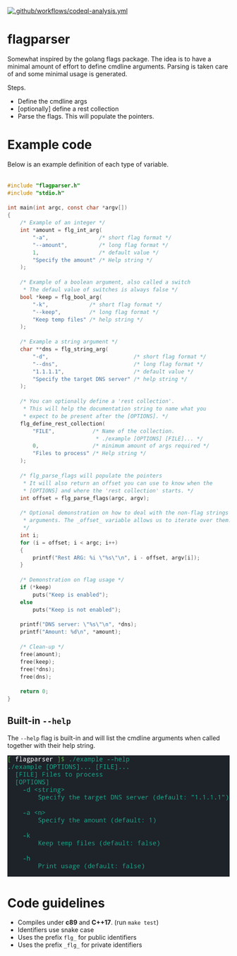 
[![.github/workflows/codeql-analysis.yml](https://github.com/sir-ragna/flag-parser/actions/workflows/codeql-analysis.yml/badge.svg)](https://github.com/sir-ragna/flag-parser/actions/workflows/codeql-analysis.yml)

# flagparser

Somewhat inspired by the golang flags package. 
The idea is to have a minimal amount of effort to define cmdline 
arguments. Parsing is taken care of and some minimal usage is 
generated.

Steps.

- Define the cmdline args
- [optionally] define a rest collection
- Parse the flags. This will populate the pointers.


# Example code

Below is an example definition of each type of variable.

```c

#include "flagparser.h"
#include "stdio.h"

int main(int argc, const char *argv[])
{
    /* Example of an integer */
    int *amount = flg_int_arg(
        "-a",                /* short flag format */
        "--amount",          /* long flag format */
        1,                   /* default value */
        "Specify the amount" /* Help string */
    );

    /* Example of a boolean argument, also called a switch
     * The defaul value of switches is always false */
    bool *keep = flg_bool_arg(
        "-k",             /* short flag format */
        "--keep",         /* long flag format */
        "Keep temp files" /* help string */
    );

    /* Example a string argument */
    char **dns = flg_string_arg(
        "-d",                           /* short flag format */
        "--dns",                        /* long flag format */
        "1.1.1.1",                      /* default value */
        "Specify the target DNS server" /* help string */
    );
    
    /* You can optionally define a 'rest collection'.
     * This will help the documentation string to name what you
     * expect to be present after the [OPTIONS]. */
    flg_define_rest_collection(
        "FILE",            /* Name of the collection.
                            * ./example [OPTIONS] [FILE]... */
        0,                 /* minimum amount of args required */
        "Files to process" /* Help string */
    );

    /* flg_parse_flags will populate the pointers 
     * It will also return an offset you can use to know when the 
     * [OPTIONS] and where the 'rest collection' starts. */
    int offset = flg_parse_flags(argc, argv);

    /* Optional demonstration on how to deal with the non-flag strings
     * arguments. The _offset_ variable allows us to iterate over them.
     */
    int i;
    for (i = offset; i < argc; i++)
    {
        printf("Rest ARG: %i \"%s\"\n", i - offset, argv[i]);
    }
    
    /* Demonstration on flag usage */
    if (*keep)
        puts("Keep is enabled");
    else
        puts("Keep is not enabled");
    
    printf("DNS server: \"%s\"\n", *dns);
    printf("Amount: %d\n", *amount);

    /* Clean-up */
    free(amount);
    free(keep);
    free(*dns);
    free(dns);

    return 0;
}
```

## Built-in `--help`

The `--help` flag is built-in and will list the cmdline 
arguments when called together with their help string.

![built-in help example](images/example-help.png)


# Code guidelines

- Compiles under **c89** and **C++17**. (run `make test`)
- Identifiers use snake case
- Uses the prefix `flg_` for public identifiers
- Uses the prefix `_flg_` for private identifiers

